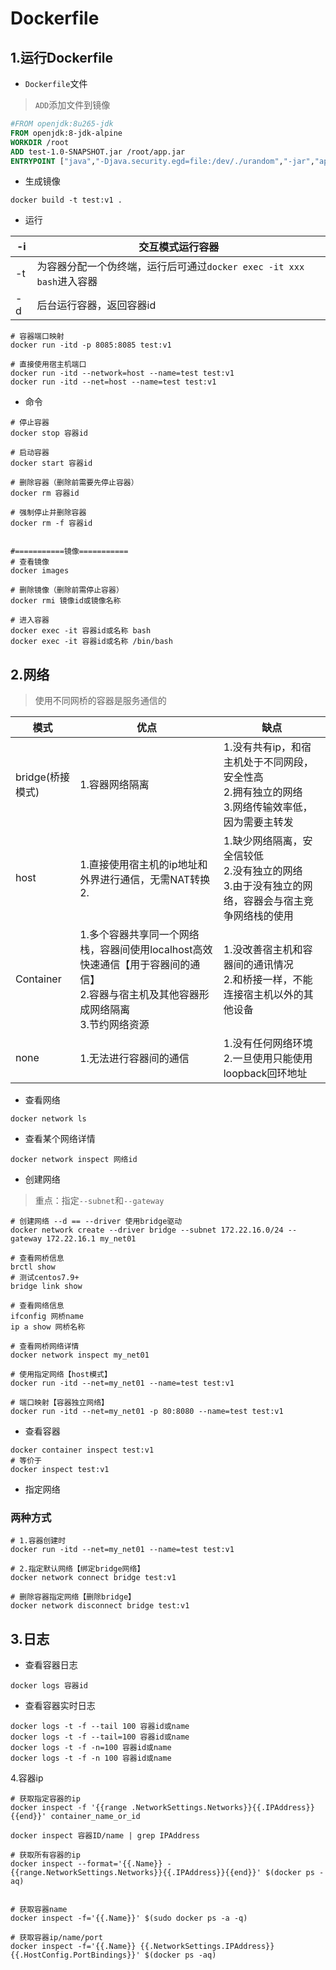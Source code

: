 # Dockerfile

## 1.运行Dockerfile

* `Dockerfile`文件

> `ADD`添加文件到镜像

```dockerfile
#FROM openjdk:8u265-jdk
FROM openjdk:8-jdk-alpine
WORKDIR /root
ADD test-1.0-SNAPSHOT.jar /root/app.jar
ENTRYPOINT ["java","-Djava.security.egd=file:/dev/./urandom","-jar","app.jar"]
```

* 生成镜像

```shell
docker build -t test:v1 .
```

* 运行

| -i   | 交互模式运行容器                                             |
| ---- | ------------------------------------------------------------ |
| -t   | 为容器分配一个伪终端，运行后可通过`docker exec -it xxx bash`进入容器 |
| -d   | 后台运行容器，返回容器id                                     |

```shell
# 容器端口映射
docker run -itd -p 8085:8085 test:v1

# 直接使用宿主机端口
docker run -itd --network=host --name=test test:v1
docker run -itd --net=host --name=test test:v1
```

* 命令

```shell
# 停止容器
docker stop 容器id

# 启动容器
docker start 容器id

# 删除容器（删除前需要先停止容器）
docker rm 容器id

# 强制停止并删除容器
docker rm -f 容器id


#===========镜像===========
# 查看镜像
docker images

# 删除镜像（删除前需停止容器）
docker rmi 镜像id或镜像名称

# 进入容器
docker exec -it 容器id或名称 bash
docker exec -it 容器id或名称 /bin/bash
```

## 2.网络

> 使用不同网桥的容器是服务通信的

| 模式             | 优点                                                         | 缺点                                                         |
| ---------------- | ------------------------------------------------------------ | ------------------------------------------------------------ |
| bridge(桥接模式) | 1.容器网络隔离                                               | 1.没有共有ip，和宿主机处于不同网段，安全性高<br>2.拥有独立的网络<br>3.网络传输效率低，因为需要主转发 |
| host             | 1.直接使用宿主机的ip地址和外界进行通信，无需NAT转换<br>2.    | 1.缺少网络隔离，安全信较低<br>2.没有独立的网络<br>3.由于没有独立的网络，容器会与宿主竞争网络栈的使用 |
| Container        | 1.多个容器共享同一个网络栈，容器间使用localhost高效快速通信【用于容器间的通信】<br>2.容器与宿主机及其他容器形成网络隔离<br>3.节约网络资源 | 1.没改善宿主机和容器间的通讯情况<br>2.和桥接一样，不能连接宿主机以外的其他设备 |
| none             | 1.无法进行容器间的通信                                       | 1.没有任何网络环境<br>2.一旦使用只能使用loopback回环地址     |



* 查看网络

```shell
docker network ls
```

* 查看某个网络详情

```shell
docker network inspect 网络id
```

* 创建网络

> 重点：指定`--subnet`和`--gateway`

```shell
# 创建网络 --d == --driver 使用bridge驱动
docker network create --driver bridge --subnet 172.22.16.0/24 --gateway 172.22.16.1 my_net01

# 查看网桥信息
brctl show
# 测试centos7.9+
bridge link show

# 查看网络信息
ifconfig 网桥name
ip a show 网桥名称

# 查看网桥网络详情
docker network inspect my_net01

# 使用指定网络【host模式】
docker run -itd --net=my_net01 --name=test test:v1

# 端口映射【容器独立网络】
docker run -itd --net=my_net01 -p 80:8080 --name=test test:v1
```

* 查看容器

```shell
docker container inspect test:v1
# 等价于
docker inspect test:v1
```

* 指定网络

### 两种方式

```shell
# 1.容器创建时
docker run -itd --net=my_net01 --name=test test:v1

# 2.指定默认网络【绑定bridge网络】
docker network connect bridge test:v1

# 删除容器指定网络【删除bridge】
docker network disconnect bridge test:v1
```

## 3.日志

* 查看容器日志

```shell
docker logs 容器id
```

* 查看容器实时日志

```shell
docker logs -t -f --tail 100 容器id或name
docker logs -t -f --tail=100 容器id或name
docker logs -t -f -n=100 容器id或name
docker logs -t -f -n 100 容器id或name
```

4.容器ip

```shell
# 获取指定容器的ip
docker inspect -f '{{range .NetworkSettings.Networks}}{{.IPAddress}}{{end}}' container_name_or_id

docker inspect 容器ID/name | grep IPAddress

# 获取所有容器的ip
docker inspect --format='{{.Name}} - {{range.NetworkSettings.Networks}}{{.IPAddress}}{{end}}' $(docker ps -aq)


# 获取容器name
docker inspect -f='{{.Name}}' $(sudo docker ps -a -q)

# 获取容器ip/name/port
docker inspect -f='{{.Name}} {{.NetworkSettings.IPAddress}} {{.HostConfig.PortBindings}}' $(docker ps -aq)
```

